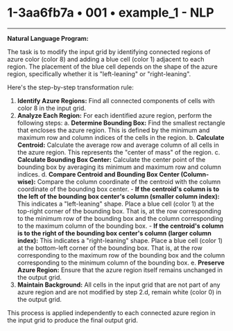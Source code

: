 # 1-3aa6fb7a • 001 • example_1 - NLP

---
**Natural Language Program:**

The task is to modify the input grid by identifying connected regions of azure color (color 8) and adding a blue cell (color 1) adjacent to each region. The placement of the blue cell depends on the shape of the azure region, specifically whether it is "left-leaning" or "right-leaning".

Here's the step-by-step transformation rule:

1.  **Identify Azure Regions:** Find all connected components of cells with color 8 in the input grid.
2.  **Analyze Each Region:** For each identified azure region, perform the following steps:
    a. **Determine Bounding Box:** Find the smallest rectangle that encloses the azure region. This is defined by the minimum and maximum row and column indices of the cells in the region.
    b. **Calculate Centroid:** Calculate the average row and average column of all cells in the azure region. This represents the "center of mass" of the region.
    c. **Calculate Bounding Box Center:** Calculate the center point of the bounding box by averaging its minimum and maximum row and column indices.
    d. **Compare Centroid and Bounding Box Center (Column-wise):** Compare the column coordinate of the centroid with the column coordinate of the bounding box center.
        - **If the centroid's column is to the left of the bounding box center's column (smaller column index):** This indicates a "left-leaning" shape. Place a blue cell (color 1) at the top-right corner of the bounding box. That is, at the row corresponding to the minimum row of the bounding box and the column corresponding to the maximum column of the bounding box.
        - **If the centroid's column is to the right of the bounding box center's column (larger column index):** This indicates a "right-leaning" shape. Place a blue cell (color 1) at the bottom-left corner of the bounding box. That is, at the row corresponding to the maximum row of the bounding box and the column corresponding to the minimum column of the bounding box.
    e. **Preserve Azure Region:** Ensure that the azure region itself remains unchanged in the output grid.
3.  **Maintain Background:** All cells in the input grid that are not part of any azure region and are not modified by step 2.d, remain white (color 0) in the output grid.

This process is applied independently to each connected azure region in the input grid to produce the final output grid.
